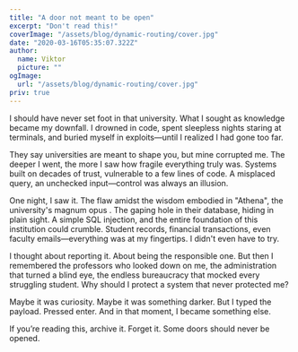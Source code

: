 ```yaml
---
title: "A door not meant to be open"
excerpt: "Don't read this!"
coverImage: "/assets/blog/dynamic-routing/cover.jpg"
date: "2020-03-16T05:35:07.322Z"
author:
  name: Viktor
  picture: ""
ogImage:
  url: "/assets/blog/dynamic-routing/cover.jpg"
priv: true
---
```

I should have never set foot in that university. What I sought as knowledge became my downfall. I drowned in code, spent sleepless nights staring at terminals, and buried myself in exploits—until I realized I had gone too far.

They say universities are meant to shape you, but mine corrupted me. The deeper I went, the more I saw how fragile everything truly was. Systems built on decades of trust, vulnerable to a few lines of code. A misplaced query, an unchecked input—control was always an illusion.

One night, I saw it. The flaw amidst the wisdom embodied in "Athena", the university's magnum opus . The gaping hole in their database, hiding in plain sight. A simple SQL injection, and the entire foundation of this institution could crumble. Student records, financial transactions, even faculty emails—everything was at my fingertips. I didn't even have to try.

I thought about reporting it. About being the responsible one. But then I remembered the professors who looked down on me, the administration that turned a blind eye, the endless bureaucracy that mocked every struggling student. Why should I protect a system that never protected me?

Maybe it was curiosity. Maybe it was something darker. But I typed the payload. Pressed enter. And in that moment, I became something else.

If you’re reading this, archive it. Forget it. Some doors should never be opened.